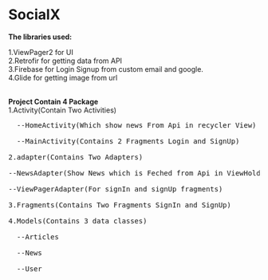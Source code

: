 # SocialX

<b>The libraries used:</b>

1.ViewPager2 for UI<br>
2.Retrofir for getting data from API<br>
3.Firebase for Login Signup from custom email and google.<br>
4.Glide for getting image from url<br><br>

<b>Project Contain 4 Package</b><br>
1.Activity(Contain Two Activities) <br>
<pre>  --HomeActivity(Which show news From Api in recycler View)<br>
  --MainActivity(Contains 2 Fragments Login and SignUp)<br>
2.adapter(Contains Two Adapters)<br>
--NewsAdapter(Show News which is Feched from Api in ViewHolder and also Filter it when we search for Some specific news)<br>
--ViewPagerAdapter(For signIn and signUp fragments)<br>
3.Fragments(Contains Two Fragments SignIn and SignUp)<br>
4.Models(Contains 3 data classes)<br>
  --Articles<br>
  --News<br>
  --User<br>
  </pre>

 
  
